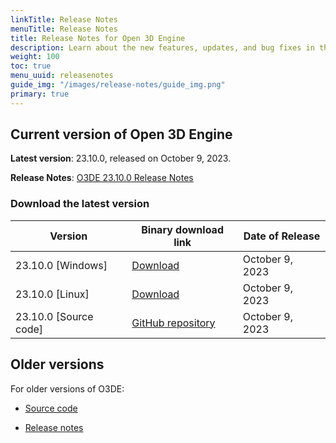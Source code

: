 ```yaml
---
linkTitle: Release Notes
menuTitle: Release Notes
title: Release Notes for Open 3D Engine
description: Learn about the new features, updates, and bug fixes in the current release of Open 3D Engine.
weight: 100
toc: true
menu_uuid: releasenotes
guide_img: "/images/release-notes/guide_img.png"
primary: true
---
```


## Current version of Open 3D Engine

**Latest version**: 23.10.0, released on October 9, 2023.

**Release Notes**: [O3DE 23.10.0 Release Notes](./2310-0-release-notes)


### Download the latest version

| Version                            | Binary download link                             |  Date of Release   |
|------------------------------------|--------------------------------------------------|--------------------|
| 23.10.0 \[Windows\] | [Download](https://o3debinaries.org/download/windows.html) | October 9, 2023 |
| 23.10.0 \[Linux\] | [Download](https://o3debinaries.org/download/linux.html) | October 9, 2023 |
| 23.10.0 \[Source code\] | [GitHub repository](https://github.com/o3de/o3de/tree/main) |  October 9, 2023 |


## Older versions

For older versions of O3DE:

- [Source code](https://github.com/o3de/o3de/releases)

- [Release notes](./archive/)
